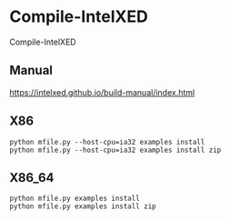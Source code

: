 # Compile-IntelXED
Compile-IntelXED

## Manual
https://intelxed.github.io/build-manual/index.html

## X86
```
python mfile.py --host-cpu=ia32 examples install
python mfile.py --host-cpu=ia32 examples install zip
```

## X86_64
```
python mfile.py examples install
python mfile.py examples install zip
```
